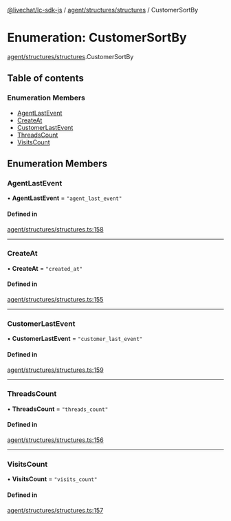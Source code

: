 [@livechat/lc-sdk-js](../README.md) / [agent/structures/structures](../modules/agent_structures_structures.md) / CustomerSortBy

# Enumeration: CustomerSortBy

[agent/structures/structures](../modules/agent_structures_structures.md).CustomerSortBy

## Table of contents

### Enumeration Members

- [AgentLastEvent](agent_structures_structures.CustomerSortBy.md#agentlastevent)
- [CreateAt](agent_structures_structures.CustomerSortBy.md#createat)
- [CustomerLastEvent](agent_structures_structures.CustomerSortBy.md#customerlastevent)
- [ThreadsCount](agent_structures_structures.CustomerSortBy.md#threadscount)
- [VisitsCount](agent_structures_structures.CustomerSortBy.md#visitscount)

## Enumeration Members

### AgentLastEvent

• **AgentLastEvent** = ``"agent_last_event"``

#### Defined in

[agent/structures/structures.ts:158](https://github.com/livechat/lc-sdk-js/blob/d267eeb/src/agent/structures/structures.ts#L158)

___

### CreateAt

• **CreateAt** = ``"created_at"``

#### Defined in

[agent/structures/structures.ts:155](https://github.com/livechat/lc-sdk-js/blob/d267eeb/src/agent/structures/structures.ts#L155)

___

### CustomerLastEvent

• **CustomerLastEvent** = ``"customer_last_event"``

#### Defined in

[agent/structures/structures.ts:159](https://github.com/livechat/lc-sdk-js/blob/d267eeb/src/agent/structures/structures.ts#L159)

___

### ThreadsCount

• **ThreadsCount** = ``"threads_count"``

#### Defined in

[agent/structures/structures.ts:156](https://github.com/livechat/lc-sdk-js/blob/d267eeb/src/agent/structures/structures.ts#L156)

___

### VisitsCount

• **VisitsCount** = ``"visits_count"``

#### Defined in

[agent/structures/structures.ts:157](https://github.com/livechat/lc-sdk-js/blob/d267eeb/src/agent/structures/structures.ts#L157)
